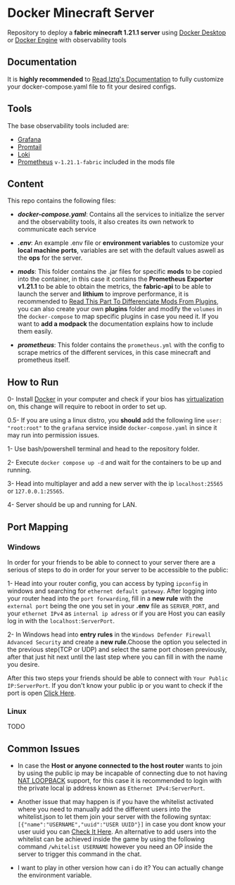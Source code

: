 # Docker Minecraft Server
Repository to deploy a **fabric minecraft 1.21.1 server** using [Docker Desktop](https://docs.docker.com/desktop/) or [Docker Engine](https://docs.docker.com/engine/install/) with observability tools 


## Documentation
It is **highly recommended** to [Read Iztg's Documentation](https://docker-minecraft-server.readthedocs.io/en/latest/) to fully customize your docker-compose.yaml file to fit your desired configs.

## Tools
The base observability tools included are:

- [Grafana](https://grafana.com/docs/grafana/latest/introduction/)
- [Promtail](https://grafana.com/docs/loki/latest/send-data/promtail/#:~:text=Promtail%20is%20an%20agent%20which,will%20occur%20in%20Grafana%20Alloy.)
- [Loki](https://grafana.com/oss/loki/)
- [Prometheus](https://prometheus.io/docs/introduction/overview/) `v-1.21.1-fabric` included in the mods file

## Content
This repo contains the following files:
- ***docker-compose.yaml***: Contains all the services to initialize the server and the observability tools, it also creates its own network to communicate each service 
  
- ***.env***: An example .env file or **environment variables** to customize your **local machine ports**, variables are set with the default values aswell as the **ops** for the server.

- ***mods***: This folder contains the .jar files for specific **mods** to be copied into the container, in this case it contains the **Prometheus Exporter v1.21.1** to be able to obtain the metrics, the **fabric-api** to be able to launch the server and **lithium** to improve performance,  it is recommended to [Read This Part To Differenciate Mods From Plugins](https://docker-minecraft-server.readthedocs.io/en/latest/mods-and-plugins/), you can also create your own **plugins** folder and modify the `volumes` in the `docker-compose` to map specific plugins in case you need it. If you want to **add a modpack** the documentation explains how to include them easily.

- ***prometheus***: This folder contains the `prometheus.yml` with the config to scrape metrics of the different services, in this case minecraft and prometheus itself.
  
## How to Run
0- Install [Docker](https://docs.docker.com/desktop/) in your computer and check if your bios has [virtualization](https://support.microsoft.com/en-us/windows/enable-virtualization-on-windows-c5578302-6e43-4b4b-a449-8ced115f58e1) on, this change will require to reboot in order to set up. 

0.5- If you are using a linux distro, you **should** add the following line `user: "root:root"` to the `grafana` service inside `docker-compose.yaml` in since it may run into permission issues. 

1- Use bash/powershell terminal and head to the repository folder.

2- Execute `docker compose up -d` and wait for the containers to be up and running.

3- Head into multiplayer and add a new server with the ip `localhost:25565` or `127.0.0.1:25565`.

4- Server should be up and running for LAN.

## Port Mapping

### Windows

In order for your friends to be able to connect to your server there are a serious of steps to do in order for your server to be accessible to the public:

1- Head into your router config, you can access by typing `ipconfig` in windows and searching for `ethernet default gateway`. After logging into your router head into the `port forwarding`, fill in a **new rule** with the `external port` being the one you set in your **.env** file as `SERVER_PORT`, and your `ethernet IPv4` as `internal ip adress` or if you are Host you can easily log in with the `localhost:ServerPort`.

2- In Windows head into **entry rules** in the `Windows Defender Firewall Advanced Security` and create a **new rule**.Choose the option you selected in the previous step(TCP or UDP) and select the same port chosen previously, after that just hit next until the last step where you can fill in with the name you desire.

After this two steps your friends should be able to connect with `Your Public IP:ServerPort`. If you don't know your public ip or you want to check if the port is open [Click Here](https://www.portchecktool.com/). 

### Linux
TODO

## Common Issues

- In case the **Host or anyone connected to the host router** wants to join by using the public ip may be incapable of connecting due to not having [NAT LOOPBACK](https://kb.netgear.com/000049578/What-is-NAT-loopback-and-which-NETGEAR-routers-support-NAT-loopback) support, for this case it is recommended to login with the private local ip address known as `Ethernet IPv4:ServerPort`.

- Another issue that may happen is if you have the whitelist activated where you need to manually add the different users into the whitelist.json to let them join your server with the following syntax:
`[{"name":"USERNAME","uuid":"USER UUID"}]` in case you dont know your user uuid you can [Check It Here](https://mcuuid.net/). An alternative to add users into the whitelist can be achieved inside the game by using the following command `/whitelist USERNAME` however you need an OP inside the server to trigger this command in the chat.

- I want to play in other version how can i do it? You can actually change the environment variable.
